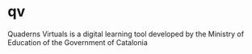 qv
==

Quaderns Virtuals is a digital learning tool developed by the Ministry of Education of the Government of Catalonia
